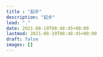 ```yaml
---
title : "起步"
description: "起步"
lead: "."
date: 2021-08-19T08:48:45+00:00
lastmod: 2021-08-19T08:48:45+00:00
draft: false
images: []
---
```

